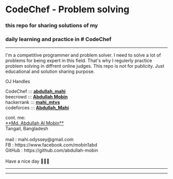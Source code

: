 # CodeChef - Problem solving

### this repo for sharing solutions of my 
### daily learning and practice in # CodeChef


<hr/>

<p> I'm a competitive programmer and problem solver. I need to solve a lot of problems for being expert in this field. That's why I regulerly practice problem solving in diffrent online judges. This repo is not for publicity. Just educational and solution sharing purpose. <p/>




<P>OJ Handles<br/>

CodeChef   :::  <a href="https://www.codechef.com/users/abdullah_mahi"> **abdullah_mahi** </a><br/>
beecrowd   :::  <a href="https://www.beecrowd.com.br/judge/en/profile/726667"> **Abdullah Mobin** </a><br/>
hackerrank :::  <a href="https://www.hackerrank.com/mahi_mtvs"> **mahi_mtvs** </a><br/>
codeforces :::  <a href="https://codeforces.com/profile/Abdullah_Mahi"> **Abdullah_Mahi** </a><br/>
<p/>

<p> 
cont. me:<br/>
<a href="https://sites.google.com/view/abdullah-al-mobin/home"> **Md. Abdullah Al Mobin** </a><br/>
Tangail, Bangladesh<br/><br/>
mail    :  mahi.odyssey@gmail.com <br/>
FB      :  https://www.facebook.com/mobin1abd <br/>
GitHub  :  https://github.com/abdullah-mobin
<br/> <br/>
Have a nice day 💙💙💙
<p/>
<hr/><hr/>

